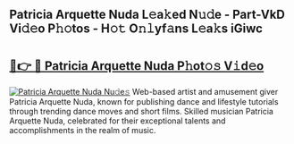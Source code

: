 ## Patricia Arquette Nuda L𝚎a𝚔ed N𝚞𝚍e - Part-VkD Vi𝚍𝚎o P𝚑𝚘tos - H𝚘𝚝 O𝚗𝚕yf𝚊ns L𝚎a𝚔s iGiwc

# <h2><a href="http://kf4yi3.oniu.top/?m=Patricia+Arquette+Nuda">🔗👉 🔴 Patricia Arquette Nuda P𝚑ot𝚘𝚜 V𝚒d𝚎o</a></h2>

[![Patricia Arquette Nuda Nu𝚍e𝚜](https://i.imgur.com/0qMVB7G.gif)](http://kf4yi3.oniu.top/?m=Patricia+Arquette+Nuda)
Web-based artist and amusement giver Patricia Arquette Nuda, known for publishing dance and lifestyle tutorials through trending dance moves and short films. Skilled musician Patricia Arquette Nuda, celebrated for their exceptional talents and accomplishments in the realm of music.  
